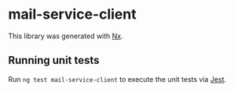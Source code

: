 # mail-service-client

This library was generated with [Nx](https://nx.dev).

## Running unit tests

Run `ng test mail-service-client` to execute the unit tests via [Jest](https://jestjs.io).
